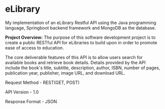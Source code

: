 # eLibrary
My implementation of an eLibrary Restful API using the Java programming language, Springboot backend framework and MongoDB as the database.  

**Project Overview:**
The purpose of this software development project is to create a public RESTful API for eLibraries to build upon in order to promote ease of access to education.

The core deliverable features of this API is to allow users search for available books and retrieve book details.
Details provided by the API include the book's title, subtitle, description, author, ISBN, number of pages, publication year, publisher, image URL, and download URL.


Request Method - REST(GET, POST)

API Version - 1.0

Response Format - JSON

